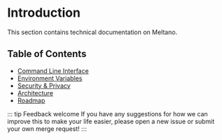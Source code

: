 # Introduction

This section contains technical documentation on Meltano.

## Table of Contents

- [Command Line Interface](/docs/command-line-interface.html)
- [Environment Variables](/docs/environment-variables.html)
- [Security & Privacy](/docs/security-and-privacy.html)
- [Architecture](/docs/architecture.html)
- [Roadmap](/docs/roadmap.html)

::: tip Feedback welcome
If you have any suggestions for how we can improve this to make your life easier, please open a new issue or submit your own merge request!
:::
